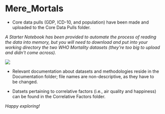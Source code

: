 # Mere_Mortals

* Core data pulls (GDP, ICD-10, and population) have been made and uploaded to the Core Data Pulls folder.

*A Starter Notebook has been provided to automate the process of reading the data into memory, but you will need to download and put into your working directory the two WHO Mortality datasets (they're too big to upload and didn't come across).*

![](https://tenor.com/view/napoleondynamite-yes-score-excited-success-gif-4398883)

* Relevant documentation about datasets and methodologies reside in the Documentation folder; file names are non-descriptive, as they have to be changed.

* Datsets pertaining to correlative factors (i.e., air quality and happiness) can be found in the Correlative Factors folder.

*Happy exploring!*
